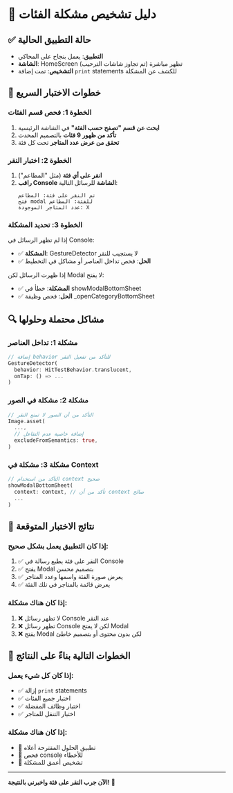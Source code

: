 # 🔧 دليل تشخيص مشكلة الفئات

## ✅ حالة التطبيق الحالية
- **التطبيق**: يعمل بنجاح على المحاكي
- **الشاشة**: HomeScreen تظهر مباشرة (تم تجاوز شاشات الترحيب)
- **التشخيص**: تمت إضافة `print` statements للكشف عن المشكلة

## 🧪 خطوات الاختبار السريع

### الخطوة 1: فحص قسم الفئات
1. **ابحث عن قسم "تصفح حسب الفئة"** في الشاشة الرئيسية
2. **تأكد من ظهور 9 فئات** بالتصميم المحدث
3. **تحقق من عرض عدد المتاجر** تحت كل فئة

### الخطوة 2: اختبار النقر
1. **انقر على أي فئة** (مثل "المطاعم")
2. **راقب Console الشاشة** للرسائل التالية:
   ```
   تم النقر على فئة: المطاعم
   فتح modal للفئة: المطاعم  
   عدد المتاجر الموجودة: X
   ```

### الخطوة 3: تحديد المشكلة
إذا لم تظهر الرسائل في Console:
- ✅ **المشكلة**: GestureDetector لا يستجيب للنقر
- ✅ **الحل**: فحص تداخل العناصر أو مشاكل في التخطيط

إذا ظهرت الرسائل لكن Modal لا يفتح:
- ✅ **المشكلة**: خطأ في showModalBottomSheet
- ✅ **الحل**: فحص وظيفة _openCategoryBottomSheet

## 🔍 مشاكل محتملة وحلولها

### مشكلة 1: تداخل العناصر
```dart
// إضافة behavior للتأكد من تفعيل النقر
GestureDetector(
  behavior: HitTestBehavior.translucent,
  onTap: () => ...
)
```

### مشكلة 2: مشكلة في الصور
```dart
// التأكد من أن الصور لا تمنع النقر
Image.asset(
  ...,
  // إضافة خاصية عدم التفاعل
  excludeFromSemantics: true,
)
```

### مشكلة 3: مشكلة في Context
```dart
// التأكد من استخدام context صحيح
showModalBottomSheet(
  context: context, // تأكد من أن context صالح
  ...
)
```

## 🎯 نتائج الاختبار المتوقعة

### إذا كان التطبيق يعمل بشكل صحيح:
1. ✅ النقر على فئة يطبع رسالة في Console
2. ✅ يفتح Modal بتصميم محسن 
3. ✅ يعرض صورة الفئة واسمها وعدد المتاجر
4. ✅ يعرض قائمة بالمتاجر في تلك الفئة

### إذا كان هناك مشكلة:
1. ❌ لا تظهر رسائل Console عند النقر
2. ❌ تظهر رسائل Console لكن لا يفتح Modal
3. ❌ يفتح Modal لكن بدون محتوى أو بتصميم خاطئ

## 📱 الخطوات التالية بناءً على النتائج

### إذا كان كل شيء يعمل:
- ✅ إزالة `print` statements
- ✅ اختبار جميع الفئات
- ✅ اختبار وظائف المفضلة
- ✅ اختبار التنقل للمتاجر

### إذا كان هناك مشكلة:
- 🔧 تطبيق الحلول المقترحة أعلاه
- 🔧 فحص console للأخطاء
- 🔧 تشخيص أعمق للمشكلة

---
**الآن جرب النقر على فئة واخبرني بالنتيجة!** 📱
